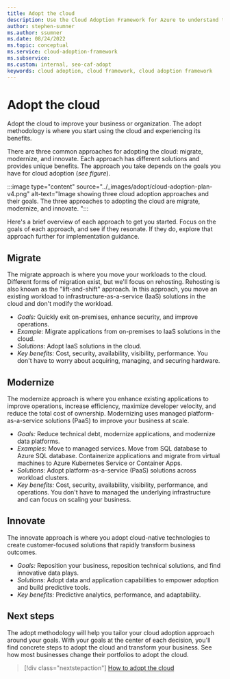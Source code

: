 ```yaml
---
title: Adopt the cloud
description: Use the Cloud Adoption Framework for Azure to understand the adoption horizons necessary to identify and prioritize, based on your adoption goals.
author: stephen-sumner
ms.author: ssumner
ms.date: 08/24/2022
ms.topic: conceptual
ms.service: cloud-adoption-framework
ms.subservice:
ms.custom: internal, seo-caf-adopt
keywords: cloud adoption, cloud framework, cloud adoption framework
---
```


# Adopt the cloud

Adopt the cloud to improve your business or organization. The adopt methodology is where you start using the cloud and experiencing its benefits. 

There are three common approaches for adopting the cloud: migrate, modernize, and innovate. Each approach has different solutions and provides unique benefits. The approach you take depends on the goals you have for cloud adoption (*see figure*).

:::image type="content" source="../_images/adopt/cloud-adoption-plan-v4.png" alt-text="Image showing three cloud adoption approaches and their goals. The three approaches to adopting the cloud are migrate, modernize, and innovate. ":::

Here's a brief overview of each approach to get you started. Focus on the goals of each approach, and see if they resonate. If they do, explore that approach further for implementation guidance.

## Migrate

The migrate approach is where you move your workloads to the cloud. Different forms of migration exist, but we'll focus on rehosting. Rehosting is also known as the "lift-and-shift" approach. In this approach, you move an existing workload to infrastructure-as-a-service (IaaS) solutions in the cloud and don't modify the workload.

- *Goals:* Quickly exit on-premises, enhance security, and improve operations.
- *Example:* Migrate applications from on-premises to IaaS solutions in the cloud.
- *Solutions:* Adopt IaaS solutions in the cloud.
- *Key benefits:* Cost, security, availability, visibility, performance. You don't have to worry about acquiring, managing, and securing hardware.

## Modernize

The modernize approach is where you enhance existing applications to improve operations, increase efficiency, maximize developer velocity, and reduce the total cost of ownership. Modernizing uses managed platform-as-a-service solutions (PaaS) to improve your business at scale.

- *Goals:* Reduce technical debt, modernize applications, and modernize data platforms.
- *Examples*: Move to managed services. Move from SQL database to Azure SQL database. Containerize applications and migrate from virtual machines to Azure Kubernetes Service or Container Apps.
- *Solutions:* Adopt platform-as-a-service (PaaS) solutions across workload clusters.
- *Key benefits:* Cost, security, availability, visibility, performance, and operations. You don't have to managed the underlying infrastructure and can focus on scaling your business.

## Innovate

The innovate approach is where you adopt cloud-native technologies to create customer-focused solutions that rapidly transform business outcomes.

- *Goals:* Reposition your business, reposition technical solutions, and find innovative data plays.
- *Solutions:* Adopt data and application capabilities to empower adoption and build predictive tools.
- *Key benefits:* Predictive analytics, performance, and adaptability.

## Next steps

The adopt methodology will help you tailor your cloud adoption approach around your goals. With your goals at the center of each decision, you'll find concrete steps to adopt the cloud and transform your business. See how most businesses change their portfolios to adopt the cloud.

> [!div class="nextstepaction"]
> [How to adopt the cloud](cloud-adoption.md)
